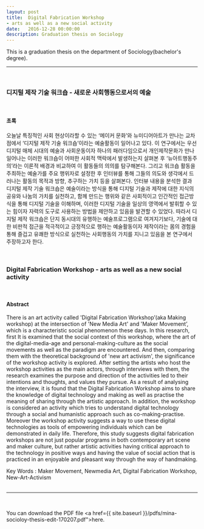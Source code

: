```yaml
---
layout: post
title:  Digital Fabrication Workshop
- arts as well as a new social activity
date:   2016-12-28 00:00:00
description: Graduation thesis on Sociology
---
```

This is a graduation thesis on the department of Sociology(bachelor's degree).

***
<br/>

<h3>디지털 제작 기술 워크숍 - 새로운 사회행동으로서의 예술</h3>
<br/>
<h4>초록</h4>
<p>
오늘날 특징적인 사회 현상이라할 수 있는 ‘메이커 문화’와 뉴미디어아트가 만나는 교차점에서 ‘디지털 제작 기술 워크숍’이라는 예술활동이 일어나고 있다. 이 연구에서는 우선 디지털 매체 시대의 예술과 사회운동이자 하나의 패러다임으로서 개인제작문화가 만나 일어나는 이러한 워크숍이 어떠한 사회적 맥락에서 발생하는지 살펴본 후 ‘뉴아트행동주의’라는 이론적 배경과 비교하여 이 활동들의 의의를 탐구해본다. 그리고 워크숍 활동을 주최하는 예술가를 주요 행위자로 설정한 후 인터뷰를 통해 그들의 의도와 생각에서 드러나는 활동의 목적과 방향, 추구하는 가치 등을 살펴본다. 인터뷰 내용을 분석한 결과 디지털 제작 기술 워크숍은 예술이라는 방식을 통해 디지털 기술과 제작에 대한 지식의 공유와 나눔의 가치를 실천하고, 함께 만드는 행위와 같은 사회적이고 인간적인 접근방식을 통해 디지털 기술을 이해하며, 이러한 디지털 기술을 일상의 영역에서 발휘할 수 있는 힘이자 자력의 도구로 사용하는 방법을 제안하고 있음을 발견할 수 있었다. 따라서 디지털 제작 워크숍은 단지 동시대의 유행하는 예술프로그램으로 여겨지기보다, 기술에 대한 비판적 접근을 적극적이고 긍정적으로 행하는 예술활동이자 제작이라는 몸의 경험을 통해 즐겁고 유쾌한 방식으로 실천하는 사회행동의 가치를 지니고 있음을 본 연구에서 주장하고자 한다.
</p>
<br/>
<h3>Digital Fabrication Workshop - arts as well as a new social activity</h3>
<br/>
<h4>Abstract</h4>
<p>
There is an art activity called 'Digital Fabrication Workshop’(aka Making workshop) at the intersection of 'New Media Art' and 'Maker Movement’, which is a characteristic social phenomenon these days. In this research, first It is examined that the social context of this workshop, where the art of the digital-media-age and personal-making-culture as the social movements as well as the paradigm are encountered. And then, comparing them with the theoretical background of 'new art activism', the significance of the workshop activity is explored. After setting the artists who host the workshop activities as the main actors, through interviews with them, the research examines the purpose and direction of the activities led to their intentions and thoughts, and values they pursue. As a result of analysing the interview, it is found that the Digital Fabrication Workshop aims to share the knowledge of digital technology and making as well as practise the meaning of sharing through the artistic approach. In addition, the workshop is considered an activity which tries to understand digital technology through a social and humanistic approach such as co-making-practise. Moreover the workshop activity suggests a way to use these digital technologies as tools of empowering individuals which can be demonstrated in daily life. Therefore, this study suggests digital fabrication workshops are not just popular programs in both contemporary art scene and maker culture, but rather artistic activities having critical approach to the technology in positive ways and having the value of social action that is practiced in an enjoyable and pleasant way through the way of handmaking.
</p>
Key Words : Maker Movement, Newmedia Art, Digital Fabrication Workshop, New-Art-Activism
<br/><br/>

***
<br/>

<object data="{{ site.baseurl }}/pdfs/mina-socioloy-thesis-edit-170207.pdf" width="100%" height="1000" type="application/pdf"> <p>You can download the PDF file <a href={{ site.baseurl }}/pdfs/mina-socioloy-thesis-edit-170207.pdf">here</a>.</p>
</object>

<br/><br/><br/>
